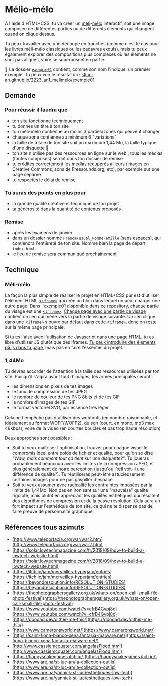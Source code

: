 # Mélio-mélo

À l'aide d'HTML+CSS, tu va créer un [méli](https://www.little-crevette.fr/blog/printable-le-puzzle-meli-melo-des-animaux/)-[mélo](https://www.hugolescargot.com/activites-enfants/jeux-a-imprimer/36747-meli-melo-des-animaux/) interactif, soit une image composée de différentes parties ou de différents éléments qui changent quand on clique dessus.

Tu peux travailler avec une découpe en tranches (comme c'est le cas pour les livres méli-mélo classiques ou les cadavres exquis), mais tu peux également explorer des compositions plus complexes où les éléments ne sont pas alignés, voire se superposent en partie.

📂 Le dossier [`exemple01`](https://github.com/stluc-an/2223_an1_melimelo/tree/main/exemple01) contient, comme son nom l'indique, un premier exemple. Tu peux voir le résultat ici : [stluc-an.github.io/2223_an1_melimelo/exemple01](https://stluc-an.github.io/2223_an1_melimelo/exemple01/)

## Demande
### Pour réussir il faudra que
- ton site fonctionne techniquement
- tu donnes un titre à ton site
- ton méli-mélo contienne au moins 3 parties/zones qui peuvent changer
- chaque zone contienne au minimum 6 "variations"
- la taille de totale de ton site soit au maximum 1,44 Mo, la taille typique d'une disquette 💾
- ton site n'utilise pas des ressources en ligne sur le web ; tous les médias (fontes comprises) seront dans ton dossier de remise
- tu crédites correctement les médias récupérés ailleurs (images en Creative Commons, sons de Freesounds.org, etc), par exemple sur une page séparée
- tu respectes le délai de remise

### Tu auras des points en plus pour
- la grande qualité créative et technique de ton projet
- ta générosité dans la quantité de contenus proposés

### Remise
- après les examens de janvier
- dans un dossier nommé `Prénom-usuel_NomDeFamille` (sans espaces), qui contiendra l'entièreté de ton site. Nomme bien la page de départ `index.html`.
- le lieu de remise sera communiqué prochainement

## Technique
### Méli-mélo
La façon la plus simple de réaliser le projet en HTML+CSS pur est d'utiliser l'élément HTML [<`iframe>`](https://developer.mozilla.org/fr/docs/Web/HTML/Element/iframe) qui crée un bloc dans lequel on peut charger une autre page. [Dans l'exemple01 disponible dans ce repository](https://stluc-an.github.io/2223_an1_melimelo/exemple01/), chaque partie du visage est une [<`iframe>`](https://developer.mozilla.org/fr/docs/Web/HTML/Element/iframe). [Chaque page avec une partie de visage](https://stluc-an.github.io/2223_an1_melimelo/exemple01/frame2/b.html) contient un lien qui mène vers la partie de visage suivante. Un lien cliqué dans une [<`iframe>`](https://developer.mozilla.org/fr/docs/Web/HTML/Element/iframe) s'ouvre par défaut dans cette [<`iframe>`](https://developer.mozilla.org/fr/docs/Web/HTML/Element/iframe), donc on reste sur la même page principale.

Si tu es l'aise avec l'utilisation de Javascript dans une page HTML, tu es libre d'utiliser JS plutôt que des iframes. [Tu peux introduire des éléments p5.js dans ta page](https://github.com/stluc-an/exemplesHTML/tree/master/p5js%2Bhtml), mais pas en faire l'essentiel du projet.

### 1,44Mo
Tu devras accorder de l'attention à la taille des ressources utilisées par ton site. Puisqu'il s'agira avant tout d'images, tes armes principales seront :
- les dimensions en pixels de tes images
- le taux de compression de tes JPEG
- le nombre de couleur de tes PNG 8bits et de tes GIF
- le nombre d'images de tes GIF
- le format vectoriel SVG, par essence très léger

Cela ne t'empêche pas d'utiliser des webfonts (en nombre raisonnable, et idéalement au format WOFF/WOFF2), du son (court, en mono, mp3 max 48kbps), voire de la vidéo (en courtes boucles et pas trop haute résolution)

Deux approches sont possibles :

- Soit tu veux maîtriser l'optimisation, trouver pour chaque visuel le compromis idéal entre poids de fichier et qualité, pour qu'on se dise _"Waw, mais comment tout ça tient sur une disquette?"_. Tu joueras probablement beaucoup avec les limites de la compression JPEG, et plus généralement de notre perception (jusqu'où l’œil voit-il une différence de qualité?). Tu réutiliseras peut-être astucieusement certaines images pour ne pas gaspiller d'espace.
- Soit tu veux assumer avec radicalité les contraintes imposées par la limite de 1,44Mo. Non pas en ironisant sur une "mauvaise" qualité rigolote, mais plutôt en appréciant les qualités esthétiques qui résultent des algorithmes de compression et de la basse résolution. Cela aura un fort impact sur l'esthétique de ton site, ce qui ne te dispense pas de faire preuve de personnalité graphique.

## Références tous azimuts
- [http://www.teleportacia.org/war/war2.htm](http://www.teleportacia.org/war/war2.htm)
- [https://solar.lowtechmagazine.com/fr/2018/09/how-to-build-a-lowtech-website.html](https://solar.lowtechmagazine.com/fr/2018/09/how-to-build-a-lowtech-website.html)
- [https://itch.io/jam/merveilles-hyperjam/entries](https://itch.io/jam/merveilles-hyperjam/entries)
- [https://beyondresolution.info/RESOLUTION-STUDIES](https://beyondresolution.info/RESOLUTION-STUDIES)
- [https://thephotographersgallery.org.uk/whats-on/open-call-small-file-photo-festival](https://thephotographersgallery.org.uk/whats-on/open-call-small-file-photo-festival)
- [https://www.youtube.com/watch?v=cfrB4Gvpj8c](https://www.youtube.com/watch?v=cfrB4Gvpj8c)
- [https://doodad.dev/dither-me-this/](https://doodad.dev/dither-me-this/)
- [https://www.cameronsworld.net/](https://www.cameronsworld.net/)
- [https://saint-fiona-bianco-xena.fantasia-malware.net/](https://saint-fiona-bianco-xena.fantasia-malware.net/)
- [http://www.cassiemcquater.com/angelasFlood.html](http://www.cassiemcquater.com/angelasFlood.html)
- [https://happysnakegames.itch.io/](https://happysnakegames.itch.io/)
- [https://www.are.na/st-luc-an/la-collection-outils](https://www.are.na/st-luc-an/la-collection-outils)
- [https://www.are.na/yannick-st-luc/esthetiques-low-tech](https://www.are.na/yannick-st-luc/esthetiques-low-tech)

